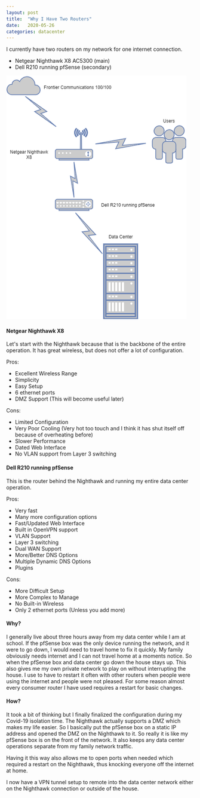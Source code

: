 ```yaml
---
layout: post
title:  "Why I Have Two Routers"
date:   2020-05-26
categories: datacenter
---
```


I currently have two routers on my network for one internet connection.
* Netgear Nighthawk  X8 AC5300 (main)
* Dell R210 running pfSense (secondary)

![network-diagram](/assets/images/network-diagram-2020-5-26.png)

#### Netgear Nighthawk X8
Let's start with the Nighthawk because that is the backbone of the entire operation. It has great wireless, but does not offer a lot of configuration.

Pros:
* Excellent Wireless Range
* Simplicity
* Easy Setup
* 6 ethernet ports
* DMZ Support (This will become useful later)

Cons:
* Limited Configuration
* Very Poor Cooling (Very hot too touch and I think it has shut itself off because of overheating before)
* Slower Performance
* Dated Web Interface
* No VLAN support from Layer 3 switching

#### Dell R210 running pfSense
This is the router behind the Nighthawk and running my entire data center operation.

Pros:
* Very fast
* Many more configuration options
* Fast/Updated Web Interface
* Built in OpenVPN support
* VLAN Support
* Layer 3 switching
* Dual WAN Support
* More/Better DNS Options
* Multiple Dynamic DNS Options
* Plugins

Cons:
* More Difficult Setup
* More Complex to Manage
* No Built-in Wireless
* Only 2 ethernet ports (Unless you add more)

#### Why?
I generally live about three hours away from my data center while I am at school. If the pfSense box was the only device running the network, and it were to go down, I would need to travel home to fix it quickly. My family obviously needs internet and I can not travel home at a moments notice. So when the pfSense box and data center go down the house stays up. This also gives me my own private network to play on without interrupting the house. I use to have to restart it often with other routers when people were using the internet and people were not pleased. For some reason almost every consumer router I have used requires a restart for basic changes.

#### How?
It took a bit of thinking but I finally finalized the configuration during my Covid-19 isolation time. The Nighthawk actually supports a DMZ which makes my life easier. So I basically put the pfSense box on a static IP address and opened the DMZ on the Nighthawk to it. So really it is like my pfSense box is on the front of the network. It also keeps any data center operations separate from my family network traffic.

Having it this way also allows me to open ports when needed which required a restart on the Nighthawk, thus knocking everyone off the internet at home.

I now have a VPN tunnel setup to remote into the data center network either on the Nighthawk connection or outside of the house.
